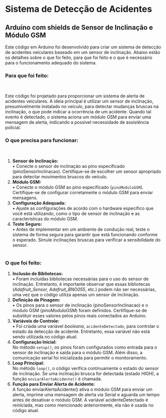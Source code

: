 # Sistema de Detecção de Acidentes 
## Arduino com shields de Sensor de Inclinação e Módulo GSM

<p>Este código em Arduino foi desenvolvido para criar um sistema de detecção de acidentes veiculares baseado em um sensor de inclinação. Abaixo estão os detalhes sobre o que foi feito, para que foi feito e o que é necessário para o funcionamento adequado do sistema.</p>

### Para que foi feito:
<br>
<p>Este código foi projetado para proporcionar um sistema de alerta de acidentes veiculares. A ideia principal é utilizar um sensor de inclinação, presumivelmente instalado no veículo, para detectar mudanças bruscas na inclinação, o que pode indicar a ocorrência de um acidente. Quando tal evento é detectado, o sistema aciona um módulo GSM para enviar uma mensagem de alerta, indicando a possível necessidade de assistência policial.</p>

### O que precisa para funcionar:
<br>
<table>
	<ol>
		<li>
			<b>Sensor de Inclinação:</b>
			<br>
			• Conecte o sensor de inclinação ao pino especificado (pinoSensorInclinacao). Certifique-se de escolher um sensor apropriado para detectar movimentos bruscos do veículo.
		</li>
		<li>
			<b>Módulo GSM:</b>
			<br>
			• Conecte o módulo GSM ao pino especificado (<code>pinoModuloGSM</code>). Certifique-se de configurar corretamente o módulo GSM para enviar mensagens.
		</li>
		<li>
			<b>Configuração Adequada:</b>
			<br>
			• Ajuste as configurações de acordo com o hardware específico que você está utilizando, como o tipo de sensor de inclinação e as características do módulo GSM.
		</li>
		<li>
			<b>Teste Seguro:</b>
			<br>
			• Antes de implementar em um ambiente de condução real, teste o sistema de forma segura para garantir que está funcionando conforme o esperado. Simule inclinações bruscas para verificar a sensibilidade do sensor.
		</li>
	</ol>
</table>

### O que foi feito:
<table>
	<ol>
		<li>
			<b>Inclusão de Bibliotecas:</b>
			<br>
			• Foram incluídas bibliotecas necessárias para o uso do sensor de inclinação. Entretanto, é importante observar que essas bibliotecas (<i>Adafruit_Sensor, Adafruit_BNO055</i>, etc.) podem não ser necessárias, uma vez que o código utiliza apenas um sensor de inclinação.
		</li>
		<li>
			<b>Definição de Pinagem:</b>
			<br>
			• Os pinos para o sensor de inclinação (pinoSensorInclinacao) e o módulo GSM (pinoModuloGSM) foram definidos. Certifique-se de substituir esses valores pelos pinos reais conectados ao Arduino.
		</li>
		<li>
			<b>Variáveis de Controle:</b>
			<br>
			• Foi criada uma variável <i>booleana</i>, <code>acidenteDetectado</code>, para controlar o estado da detecção de acidente. Entretanto, essa variável não está sendo utilizada no código atual.
		</li>
		<li>
			<b>Configuração Inicial:</b>
			<br>
			No método <code>setup()</code>, os pinos foram configurados como entrada para o sensor de inclinação e saída para o módulo GSM. Além disso, a comunicação serial foi inicializada para permitir o monitoramento.
		</li>
		<li>
			<b>Loop Principal:</b>
			<br>
			No método <code>loop()</code>, o código verifica continuamente o estado do sensor de inclinação. Se uma inclinação brusca for detectada (estado HIGH), a função <code>enviarAlertaAcidente()</code> é chamada.
		</li>
		<li>
			<b>Função para Enviar Alerta de Acidente:</b>
			<br>
			A função enviarAlertaAcidente() ativa o módulo GSM para enviar um alerta, imprime uma mensagem de alerta via Serial e aguarda um tempo antes de desativar o módulo GSM. A variável acidenteDetectado é reiniciada, mas como mencionado anteriormente, ela não é usada no código atual.
		</li>
	</ol>
</table>